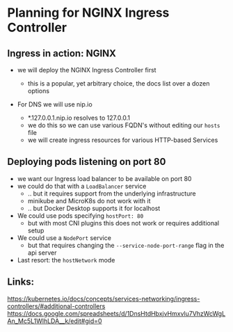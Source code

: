 # Planning for NGINX Ingress Controller

## Ingress in action: NGINX
- we will deploy the NGINX Ingress Controller first
  - this is a popular, yet arbitrary choice, the docs list over a dozen options

- For DNS we will use nip.io
  - *.127.0.0.1.nip.io resolves to 127.0.0.1
  - we do this so we can use various FQDN's without editing our `hosts` file
  - we will create ingress resources for various HTTP-based Services


## Deploying pods listening on port 80
- we want our Ingress load balancer to be available on port 80
- we could do that with a `LoadBalancer` service
  - .. but it requires support from the underlying infrastructure
  - minikube and MicroK8s do not work with it
  - .. but Docker Desktop supports it for localhost
- We could use pods specifying `hostPort: 80`
  - but with most CNI plugins this does not work or requires additional setup
- We could use a `NodePort` service
  - but that requires changing the `--service-node-port-range` flag in the api server
- Last resort: the `hostNetwork` mode

## Links: 
https://kubernetes.io/docs/concepts/services-networking/ingress-controllers/#additional-controllers
https://docs.google.com/spreadsheets/d/1DnsHtdHbxjvHmxvlu7VhzWcWgLAn_Mc5L1WlhLDA__k/edit#gid=0
